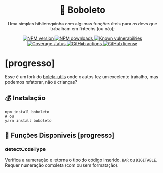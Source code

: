 

<h1 align="center">💸 Boboleto</h1>

<p align="center">Uma simples bibliotequinha com algumas funções úteis para os devs que trabalham em fintechs (ou não);</p>

<p align="center">
  <a href="https://www.npmjs.com/package/boboleto"><img src="https://img.shields.io/npm/v/boboleto/latest.svg?style=flat-square" alt="NPM version" /> </a>
  <a href="https://www.npmjs.com/package/boboleto"><img src="https://img.shields.io/npm/dm/boboleto.svg?style=flat-square" alt="NPM downloads"/> </a>
  <a href="https://snyk.io/test/github/eduardoborges/boboleto"><img src="https://snyk.io/test/github/eduardoborges/boboleto/badge.svg?style=flat-square" alt="Known vulnerabilities"/> </a>
  <a href="https://coveralls.io/github/eduardoborges/boboleto?branch=main"><img src="https://coveralls.io/repos/github/kulshekhar/boboleto/badge.svg?branch=main" alt="Coverage status"/> </a>
  <a href="https://github.com/eduardoborges/boboleto/actions/workflows/cd.yml"><img alt="GitHub actions" src="https://github.com/eduardoborges/boboleto/actions/workflows/cd.yml/badge.svg" /> </a>
  <a href="https://github.com/eduardoborges/boboleto/blob/main/LICENSE.md"><img src="https://img.shields.io/npm/l/boboleto.svg?style=flat-square" alt="GitHub license"/> </a>
  
</p>

#  [progresso]



Esse é um fork do [boleto-utils](https://github.com/mrmgomes/boleto-utils) onde o autos fez um excelente trabalho, mas podemos refatorar, não é crianças?
## 💰 Instalação

```shell
npm install boboleto
# ou
yarn install boboleto
```

## 🤑 Funções Disponiveis [progresso]

### detectCodeType

Verifica a numeração e retorna o tipo do código inserido. `BAR` ou `DIGITABLE`. Requer numeração completa (com ou sem formatação).

